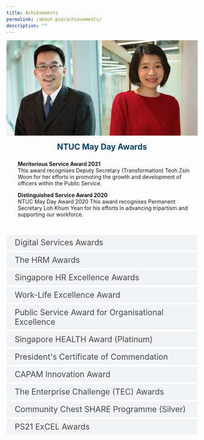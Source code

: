 ```yaml
---
title: Achievements
permalink: /about-psd/achievements/
description: ""
---
```

<style>

input {
	display: none;
}
label {
	display: block;
	padding: 8px 22px;
	margin: 0 0 5px 0;
	cursor: pointor;
	background: #F0F4F6;
	border-radius: 3px;
	color: #484848;
	transition: ease .5s;
	font-size: 1.5em;
}

label:hover {
	background: #004169;
	color: #FFF;
}

.accordion-content {
	/* background: #E2E5F6; */
	padding: 10px 0px 30px 30px;
	/* border: 1px solid #484848; */
	margin: 0 0 1px 0;
	border-radius: 3px;
}

input + label + .accordion-content {
	display: none;
}

input:checked + label + .accordion-content {
	display: none;
}

input:checked + label + .accordion-content {
	display: block;
}

</style>


![](/images/achievements_ntuc-may-day-award.jpg)

<div style="text-align:center;font-size:150%;"><strong style="color:#004169;">NTUC May Day Awards</strong></div>
	<div class="accordion-content">
		<p><strong>Meritorious Service Award 2021</strong>
<br>This award recognises Deputy Secretary (Transformation) Teoh Zsin Woon for her efforts in promoting the growth and development of officers within the Public Service.</p>
<p><strong>Distinguished Service Award 2020</strong>
<br>NTUC May Day Award 2020 This award recognises Permanent Secretary Loh Khum Yean for his efforts in advancing tripartism and supporting our workforce.</p>
	</div>
<input id="title2" type="checkbox"><label for="title2">Digital Services Awards</label>
	<div class="accordion-content">
		<p>Digital Services Award is an annual award event organised by GovTech that aims to recognise Singapore Government agencies for their outstanding achievement and commitment to maintaining excellent digital service standards for members of the public.</p>
<p>In 2022, PSD has been awarded the Best Functionality (Medium agency), which recognises agencies who scored highest overall score for Informational Services in the areas of Search Engine Optimisation, Accessibility and Page Load Time.</p>
	</div>
	<input id="title3" type="checkbox"><label for="title3">The HRM Awards</label>
	<div class="accordion-content">
		<p>The HRM Awards by HRM Asia rewards and celebrates ‘Great HR’. In 2015, Ms Yong Ying-I, Permanent Secretary, Public Service Division, Prime Minister’s Office received the Champion of HR award - an award that recognises individuals who are champions of change in their organisations with a strong track record in supporting and driving HR strategies and initiatives from the top. PSD clinched the award for Best Mature and Re-Employment Practices and received Special Recognitions for STJobs Award for Best Employer Branding and Best HR Team.</p>
	</div>
	<input id="title4" type="checkbox"><label for="title4">Singapore HR Excellence Awards</label>
	<div class="accordion-content">
		<p>PSD clinched two awards - a Silver in Excellence in HR Social Media, and Silver in Excellence in Employer Branding from a strong pool of finalists which included Singtel, DBS Bank, IPG Mediabrands and Deloitte&amp;Touche LLP. The awards, by Human Resources Magazine, bring together industry leaders to celebrate excellence in the HR profession.</p>
	</div>
	<input id="title5" type="checkbox"><label for="title5">Work-Life Excellence Award</label>
	<div class="accordion-content">
		<p>The Work-Life Excellence Award, conferred by the Tripartite Committee on Work-Life Strategy, celebrates our achievements in the area of work-life. The Work-Life Achiever Award recognises employers who appreciate the business value in responding to employees’ work-life needs; ensure that the senior management, direct supervisors and employees have a long-term commitment to the company’s work-life strategy; and implement work-life strategies effectively.</p>
	</div>
	<input id="title6" type="checkbox"><label for="title6">Public Service Award for Organisational Excellence</label>
	<div class="accordion-content">
		<p>The Public Service Award for Organisational Excellence (PS Award) is the premier organisational excellence award for public agencies. The Award recognises public agencies' achievement of organisational excellence (OE) standards.</p>
	</div>
	<input id="title7" type="checkbox"><label for="title7">Singapore HEALTH Award (Platinum)</label>
	<div class="accordion-content">
		<p>The Singapore HEALTH (Helping Employees Achieve Life-Time Health) Award is presented by the Healthy Promotion Board to give national recognition to organizations with commendable Workplace Health programmes. The Platinum Award is awarded to organisations that have achieved at least two Gold Awards consecutively and have demonstrated tangible benefits from their WHP programme.</p>
	</div>
	<input id="title8" type="checkbox"><label for="title8">President's Certificate of Commendation</label>
	<div class="accordion-content">
		<p>The PSD Resort Management Section received the President's Certificate of Commendation for its contribution in combating and containing SARS outbreak.</p>
	</div>
	<input id="title9" type="checkbox"><label for="title9">CAPAM Innovation Award</label>
	<div class="accordion-content">
		<p>The CAPAM International Innovations Awards (IIA) celebrate the spirit of innovation in the public service by recognizing organisations that have made significant contributions to improving governance and services in the public sector. PSD received the Innovation Award for The Enterprise Challenge (TEC) - a fund set up for innovative proposals that have the potential to create new value or significant improvements to the delivery of public service of Singapore.</p>
	</div>
	<input id="title10" type="checkbox"><label for="title10">The Enterprise Challenge (TEC) Awards</label>
	<div class="accordion-content">
		<p>The Enterprise Challenge (TEC) Awards recognises innovative proposals that have the potential to create new value or significant improvements to the delivery of public service of Singapore. The Civil Service College (CSC) clinched the Enterprise Challenge Shield which is given to the most outstanding team whose project has been implemented and has created the most “value-add” to the Public Service. The Public Service Division (PSD) clinched in the Innovation Incubator Award which honours agencies which have undertaken initiatives to provide a conducive environment for innovation, as well as to support their staff in developing innovative proposals.</p>
	</div>
	<input id="title11" type="checkbox"><label for="title11">Community Chest SHARE Programme (Silver)</label>
	<div class="accordion-content">
		<p>The Community Chest SHARE Programme Awards recognises is a yearly event for Community Chest to thank and pay tribute to its corporate partners and organisations for their support. Public Service Commission Secretariat received the Silver Award for its contribution to the SHARE Programme.</p>
	</div>
	<input id="title12" type="checkbox"><label for="title12">PS21 ExCEL Awards</label>
	<div class="accordion-content">
		<p>The PS21 ExCEL Awards recognises innovations and staff suggestions which have added value to and enhanced the delivery of public goods and services to the Singapore population. PSD clinched the Creative Effort (Merit) Award for promoting Work Improvement Teams (WITS) and Staff Suggestion Scheme (SSS).</p>
	</div>
